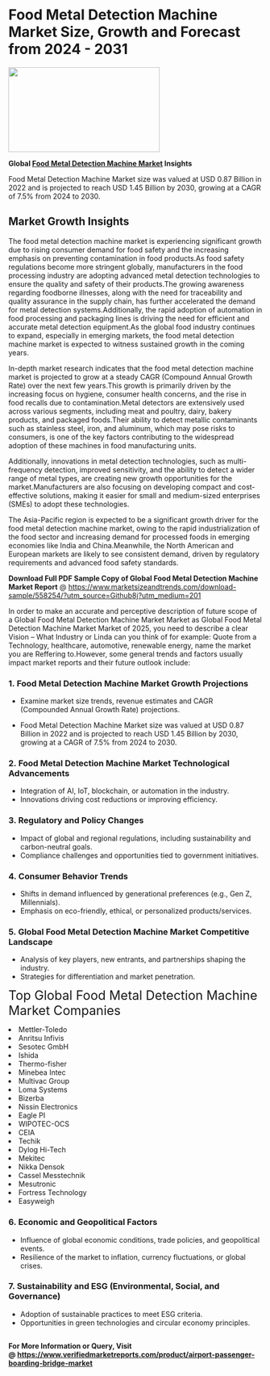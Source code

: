 <H1>Food Metal Detection Machine Market Size, Growth and Forecast from 2024 - 2031</H1><img class="aligncenter size-medium wp-image-584254" src="https://thirdeyenews.in/wp-content/uploads/2024/09/Global-Market-Research-300x168.jpeg" alt="" width="300" height="168" /><p><strong>Global&nbsp;<a href="https://www.marketsizeandtrends.com/download-sample/558254/?utm_source=Github8j?utm_medium=201">Food Metal Detection Machine Market</a> Insights</strong></p><p>Food Metal Detection Machine Market size was valued at USD 0.87 Billion in 2022 and is projected to reach USD 1.45 Billion by 2030, growing at a CAGR of 7.5% from 2024 to 2030.</p><p><h2>Market Growth Insights</h2> <p>The food metal detection machine market is experiencing significant growth due to rising consumer demand for food safety and the increasing emphasis on preventing contamination in food products.As food safety regulations become more stringent globally, manufacturers in the food processing industry are adopting advanced metal detection technologies to ensure the quality and safety of their products.The growing awareness regarding foodborne illnesses, along with the need for traceability and quality assurance in the supply chain, has further accelerated the demand for metal detection systems.Additionally, the rapid adoption of automation in food processing and packaging lines is driving the need for efficient and accurate metal detection equipment.As the global food industry continues to expand, especially in emerging markets, the food metal detection machine market is expected to witness sustained growth in the coming years.</p> <p>In-depth market research indicates that the food metal detection machine market is projected to grow at a steady CAGR (Compound Annual Growth Rate) over the next few years.This growth is primarily driven by the increasing focus on hygiene, consumer health concerns, and the rise in food recalls due to contamination.Metal detectors are extensively used across various segments, including meat and poultry, dairy, bakery products, and packaged foods.Their ability to detect metallic contaminants such as stainless steel, iron, and aluminum, which may pose risks to consumers, is one of the key factors contributing to the widespread adoption of these machines in food manufacturing units.</p> <p>Additionally, innovations in metal detection technologies, such as multi-frequency detection, improved sensitivity, and the ability to detect a wider range of metal types, are creating new growth opportunities for the market.Manufacturers are also focusing on developing compact and cost-effective solutions, making it easier for small and medium-sized enterprises (SMEs) to adopt these technologies.</p> <p>The Asia-Pacific region is expected to be a significant growth driver for the food metal detection machine market, owing to the rapid industrialization of the food sector and increasing demand for processed foods in emerging economies like India and China.Meanwhile, the North American and European markets are likely to see consistent demand, driven by regulatory requirements and advanced food safety standards.</p> <p><span class=""><strong>Download Full PDF Sample Copy of Global Food Metal Detection Machine Market Report</strong> @ <a href="https://www.marketsizeandtrends.com/download-sample/558254/?utm_source=Github8j?utm_medium=201" target="_blank">https://www.marketsizeandtrends.com/download-sample/558254/?utm_source=Github8j?utm_medium=201</a></span></p><p>In order to make an accurate and perceptive description of future scope of a Global&nbsp;Food Metal Detection Machine Market Market as Global&nbsp;Food Metal Detection Machine Market Market of 2025, you need to describe a clear Vision &ndash; What Industry or Linda can you think of for example: Quote from a Technology, healthcare, automotive, renewable energy, name the market you are Reffering to.However, some general trends and factors usually impact market reports and their future outlook include:</p><h3>1.&nbsp;<strong>Food Metal Detection Machine Market Growth Projections</strong></h3><ul><li>Examine market size trends, revenue estimates and CAGR (Compounded Annual Growth Rate) projections.</li><li><p>Food Metal Detection Machine Market size was valued at USD 0.87 Billion in 2022 and is projected to reach USD 1.45 Billion by 2030, growing at a CAGR of 7.5% from 2024 to 2030.</p></li></ul><h3>2.&nbsp;<strong>Food Metal Detection Machine Market Technological Advancements</strong></h3><ul><li>Integration of AI, IoT, blockchain, or automation in the industry.</li><li>Innovations driving cost reductions or improving efficiency.</li></ul><h3>3.&nbsp;<strong>Regulatory and Policy Changes</strong></h3><ul><li>Impact of global and regional regulations, including sustainability and carbon-neutral goals.</li><li>Compliance challenges and opportunities tied to government initiatives.</li></ul><h3>4.&nbsp;<strong>Consumer Behavior Trends</strong></h3><ul><li>Shifts in demand influenced by generational preferences (e.g., Gen Z, Millennials).</li><li>Emphasis on eco-friendly, ethical, or personalized products/services.</li></ul><h3>5.&nbsp;<strong>Global Food Metal Detection Machine Market Competitive Landscape</strong></h3><ul><li>Analysis of key players, new entrants, and partnerships shaping the industry.</li><li>Strategies for differentiation and market penetration.</li></ul><p data-pm-slice="1 1 []"><span style="color: inherit; font-family: inherit; font-size: 25px;">Top Global Food Metal Detection Machine Market Companies</span></p><div class="" data-test-id=""><p><li>Mettler-Toledo</li><li> Anritsu Infivis</li><li> Sesotec GmbH</li><li> Ishida</li><li> Thermo-fisher</li><li> Minebea Intec</li><li> Multivac Group</li><li> Loma Systems</li><li> Bizerba</li><li> Nissin Electronics</li><li> Eagle PI</li><li> WIPOTEC-OCS</li><li> CEIA</li><li> Techik</li><li> Dylog Hi-Tech</li><li> Mekitec</li><li> Nikka Densok</li><li> Cassel Messtechnik</li><li> Mesutronic</li><li> Fortress Technology</li><li> Easyweigh</li></p></div><h3>6.&nbsp;<strong>Economic and Geopolitical Factors</strong></h3><ul><li>Influence of global economic conditions, trade policies, and geopolitical events.</li><li>Resilience of the market to inflation, currency fluctuations, or global crises.</li></ul><h3>7.&nbsp;<strong>Sustainability and ESG (Environmental, Social, and Governance)</strong></h3><ul><li>Adoption of sustainable practices to meet ESG criteria.</li><li>Opportunities in green technologies and circular economy principles.</li></ul><h2><strong style="font-size: 14px;">For More Information or Query, Visit @&nbsp;</strong><a style="background-color: #ffffff; font-size: 14px;" href="https://www.marketsizeandtrends.com/report/food-metal-detection-machine-market/" target="_blank">https://www.verifiedmarketreports.com/product/airport-passenger-boarding-bridge-market</a></h2>
